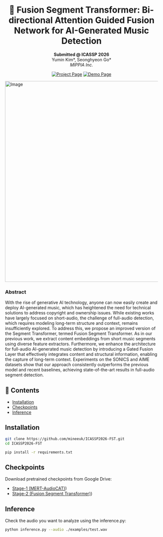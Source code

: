 <div align="center">

# 🎵 Fusion Segment Transformer: Bi-directional Attention Guided Fusion Network for AI-Generated Music Detection

**Submitted @ ICASSP 2026**  
Yumin Kim*, Seonghyeon Go*  
*MIPPIA Inc.*

[![Project Page](https://img.shields.io/badge/Project-Page-blue)](https://mippia.com/)
[![Demo Page](https://img.shields.io/badge/Demo-Page-red)](https://huggingface.co/spaces/mippia/AI-Music-Detection-FST)

</div>


<img width="2252" height="660" alt="Image" src="https://github.com/user-attachments/assets/275e2422-d9dd-4940-a102-b56e35e7900d" />


### Abstract
With the rise of generative AI technology, anyone can now easily create and deploy AI-generated music, which has heightened the need for technical solutions to address copyright and ownership issues. While existing works have largely focused on short-audio, the challenge of full-audio detection, which requires modeling long-term structure and context, remains insufficiently explored. To address this, we propose an improved version of the Segment Transformer, termed Fusion Segment Transformer. As in our previous work, we extract content embeddings from short music segments using diverse feature extractors. Furthermore, we enhance the architecture for full-audio AI-generated music detection by introducing a Gated Fusion Layer that effectively integrates content and structural information, enabling the capture of long-term context. Experiments on the SONICS and AIME datasets show that our approach consistently outperforms the previous model and recent baselines, achieving state-of-the-art results in full-audio segment detection. 

## 📖 Contents
- [Installation](#installation)
- [Checkpoints](#checkpoints)
- [Inference](#inference)


## Installation
```bash
git clone https://github.com/mineeuk/ICASSP2026-FST.git
cd ICASSP2026-FST

pip install -r requirements.txt
```

## Checkpoints

Download pretrained checkpoints from Google Drive:

- [Stage-1 (MERT-AudioCAT)](https://drive.google.com/file/d/1frT4Mn0l6rso407Sy3eWCKbZmgwuVceN/view?usp=sharing))  
- [Stage-2 (Fusion Segment Transformer)](https://drive.google.com/file/d/1E_xPsosYWI4UjKT8XQCbZW4ILvsWnmda/view?usp=sharing))  


## Inference

Check the audio you want to analyze using the inference.py:

```bash
python inference.py --audio ./examples/test.wav
```
